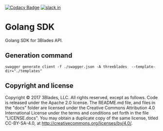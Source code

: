 [![Codacy Badge](https://api.codacy.com/project/badge/Grade/d1d6514a7a474cc0b10050c836df2a39)](https://www.codacy.com/app/3Blades/go-sdk?utm_source=github.com&utm_medium=referral&utm_content=3Blades/go-sdk&utm_campaign=badger)
[![slack in](https://slack.3blades.io/badge.svg)](https://slack.3blades.io/)

# Golang SDK

Golang SDK for 3Blades API.

## Generation command

	swagger generate client -f ./swagger.json -A threeblades  --template-dir="./templates"

## Copyright and license

Copyright © 2017 3Blades, LLC. All rights reserved, except as follows. Code
is released under the Apache 2.0 license. The README.md file, and files in the
"docs" folder are licensed under the Creative Commons Attribution 4.0
International License under the terms and conditions set forth in the file
"LICENSE.docs". You may obtain a duplicate copy of the same license, titled
CC-BY-SA-4.0, at http://creativecommons.org/licenses/by/4.0/.
